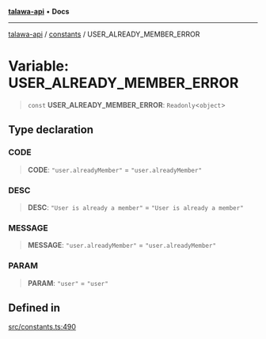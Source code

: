 [**talawa-api**](../../README.md) • **Docs**

***

[talawa-api](../../modules.md) / [constants](../README.md) / USER\_ALREADY\_MEMBER\_ERROR

# Variable: USER\_ALREADY\_MEMBER\_ERROR

> `const` **USER\_ALREADY\_MEMBER\_ERROR**: `Readonly`\<`object`\>

## Type declaration

### CODE

> **CODE**: `"user.alreadyMember"` = `"user.alreadyMember"`

### DESC

> **DESC**: `"User is already a member"` = `"User is already a member"`

### MESSAGE

> **MESSAGE**: `"user.alreadyMember"` = `"user.alreadyMember"`

### PARAM

> **PARAM**: `"user"` = `"user"`

## Defined in

[src/constants.ts:490](https://github.com/PalisadoesFoundation/talawa-api/blob/3bacbf38707ebd3e3e5f1bc5b4cc7aa3b2adc169/src/constants.ts#L490)
